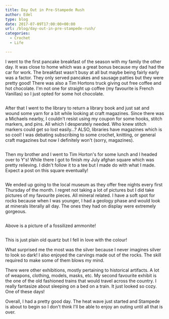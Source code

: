 ```yaml
---
title: Day Out in Pre-Stampede Rush
author: Edel
type: blog
date: 2017-07-09T17:00:00+00:00
url: /blog/day-out-in-pre-stampede-rush/
categories:
  - Crochet
  - Life

---
```

I went to the first pancake breakfast of the season with my family the other day. It was close to home which was a great bonus because my dad had the car for work. The breakfast wasn't busy at all but maybe being fairly early was a factor. They only served pancakes and sausage patties but they were pretty good! There was also a Tim Hortons truck giving out free coffee and hot chocolate. I'm not one for straight up coffee (my favourite is French Vanillas) so I just opted for some hot chocolate.

<img data-attachment-id="571" data-permalink="http://edelgrace.me/blog/life/day-out-in-pre-stampede-rush/attachment/20170706_071535/" data-orig-file="https://i0.wp.com/edelgrace.me/blog/wp-content/uploads/2017/07/20170706_071535.jpg?fit=1000%2C563" data-orig-size="1000,563" data-comments-opened="1" data-image-meta="{&quot;aperture&quot;:&quot;2.4&quot;,&quot;credit&quot;:&quot;&quot;,&quot;camera&quot;:&quot;LG-K210&quot;,&quot;caption&quot;:&quot;&quot;,&quot;created_timestamp&quot;:&quot;1499325335&quot;,&quot;copyright&quot;:&quot;&quot;,&quot;focal_length&quot;:&quot;3.18&quot;,&quot;iso&quot;:&quot;50&quot;,&quot;shutter_speed&quot;:&quot;0.0035087719298246&quot;,&quot;title&quot;:&quot;&quot;,&quot;orientation&quot;:&quot;1&quot;}" data-image-title="20170706_071535" data-image-description="" data-medium-file="https://i0.wp.com/edelgrace.me/blog/wp-content/uploads/2017/07/20170706_071535.jpg?fit=300%2C169" data-large-file="https://i0.wp.com/edelgrace.me/blog/wp-content/uploads/2017/07/20170706_071535.jpg?fit=663%2C373" src="https://i0.wp.com/edelgrace.me/blog/wp-content/uploads/2017/07/20170706_071535.jpg?resize=663%2C373" alt="" class="aligncenter size-large wp-image-571" srcset="https://i0.wp.com/edelgrace.me/blog/wp-content/uploads/2017/07/20170706_071535.jpg?w=1000 1000w, https://i0.wp.com/edelgrace.me/blog/wp-content/uploads/2017/07/20170706_071535.jpg?resize=300%2C169 300w, https://i0.wp.com/edelgrace.me/blog/wp-content/uploads/2017/07/20170706_071535.jpg?resize=768%2C432 768w, https://i0.wp.com/edelgrace.me/blog/wp-content/uploads/2017/07/20170706_071535.jpg?resize=982%2C553 982w, https://i0.wp.com/edelgrace.me/blog/wp-content/uploads/2017/07/20170706_071535.jpg?resize=400%2C225 400w" sizes="(max-width: 663px) 100vw, 663px" data-recalc-dims="1" />

After that I went to the library to return a library book and just sat and wound some yarn for a bit while looking at craft magazines. Since there was a Michaels nearby, I couldn't resist using my coupon for some hooks, stitch markers, and pins. All which I desperately needed. Who knew stitch markers could get so lost easily&#8230;? ALSO, libraries have magazines which is so cool! I was debating subscribing to some crochet, knitting, or general craft magazines but now I definitely won't (sorry, magazines).

<img data-attachment-id="570" data-permalink="http://edelgrace.me/blog/life/day-out-in-pre-stampede-rush/attachment/20170706_102416/" data-orig-file="https://i2.wp.com/edelgrace.me/blog/wp-content/uploads/2017/07/20170706_102416.jpg?fit=1000%2C563" data-orig-size="1000,563" data-comments-opened="1" data-image-meta="{&quot;aperture&quot;:&quot;2.4&quot;,&quot;credit&quot;:&quot;&quot;,&quot;camera&quot;:&quot;LG-K210&quot;,&quot;caption&quot;:&quot;&quot;,&quot;created_timestamp&quot;:&quot;1499336656&quot;,&quot;copyright&quot;:&quot;&quot;,&quot;focal_length&quot;:&quot;3.18&quot;,&quot;iso&quot;:&quot;50&quot;,&quot;shutter_speed&quot;:&quot;0.0081967213114754&quot;,&quot;title&quot;:&quot;&quot;,&quot;orientation&quot;:&quot;1&quot;}" data-image-title="20170706_102416" data-image-description="" data-medium-file="https://i2.wp.com/edelgrace.me/blog/wp-content/uploads/2017/07/20170706_102416.jpg?fit=300%2C169" data-large-file="https://i2.wp.com/edelgrace.me/blog/wp-content/uploads/2017/07/20170706_102416.jpg?fit=663%2C373" src="https://i2.wp.com/edelgrace.me/blog/wp-content/uploads/2017/07/20170706_102416.jpg?resize=663%2C373" alt="" class="aligncenter size-large wp-image-570" srcset="https://i2.wp.com/edelgrace.me/blog/wp-content/uploads/2017/07/20170706_102416.jpg?w=1000 1000w, https://i2.wp.com/edelgrace.me/blog/wp-content/uploads/2017/07/20170706_102416.jpg?resize=300%2C169 300w, https://i2.wp.com/edelgrace.me/blog/wp-content/uploads/2017/07/20170706_102416.jpg?resize=768%2C432 768w, https://i2.wp.com/edelgrace.me/blog/wp-content/uploads/2017/07/20170706_102416.jpg?resize=982%2C553 982w, https://i2.wp.com/edelgrace.me/blog/wp-content/uploads/2017/07/20170706_102416.jpg?resize=400%2C225 400w" sizes="(max-width: 663px) 100vw, 663px" data-recalc-dims="1" />

Then my brother and I went to Tim Horton's for some lunch and I headed over to Y's! While there I got to finish my July afghan square which was pretty relieving. I didn't follow it to a tee but I made do with what I made. Expect a post on this square eventually!

<img data-attachment-id="573" data-permalink="http://edelgrace.me/blog/life/day-out-in-pre-stampede-rush/attachment/20170706_214325/" data-orig-file="https://i1.wp.com/edelgrace.me/blog/wp-content/uploads/2017/07/20170706_214325.jpg?fit=1000%2C861" data-orig-size="1000,861" data-comments-opened="1" data-image-meta="{&quot;aperture&quot;:&quot;2.4&quot;,&quot;credit&quot;:&quot;&quot;,&quot;camera&quot;:&quot;LG-K210&quot;,&quot;caption&quot;:&quot;&quot;,&quot;created_timestamp&quot;:&quot;1499377405&quot;,&quot;copyright&quot;:&quot;&quot;,&quot;focal_length&quot;:&quot;3.18&quot;,&quot;iso&quot;:&quot;250&quot;,&quot;shutter_speed&quot;:&quot;0.05&quot;,&quot;title&quot;:&quot;&quot;,&quot;orientation&quot;:&quot;1&quot;}" data-image-title="20170706_214325" data-image-description="" data-medium-file="https://i1.wp.com/edelgrace.me/blog/wp-content/uploads/2017/07/20170706_214325.jpg?fit=300%2C258" data-large-file="https://i1.wp.com/edelgrace.me/blog/wp-content/uploads/2017/07/20170706_214325.jpg?fit=663%2C571" src="https://i1.wp.com/edelgrace.me/blog/wp-content/uploads/2017/07/20170706_214325.jpg?resize=663%2C571" alt="" class="aligncenter size-full wp-image-573" srcset="https://i1.wp.com/edelgrace.me/blog/wp-content/uploads/2017/07/20170706_214325.jpg?w=1000 1000w, https://i1.wp.com/edelgrace.me/blog/wp-content/uploads/2017/07/20170706_214325.jpg?resize=300%2C258 300w, https://i1.wp.com/edelgrace.me/blog/wp-content/uploads/2017/07/20170706_214325.jpg?resize=768%2C661 768w, https://i1.wp.com/edelgrace.me/blog/wp-content/uploads/2017/07/20170706_214325.jpg?resize=982%2C846 982w, https://i1.wp.com/edelgrace.me/blog/wp-content/uploads/2017/07/20170706_214325.jpg?resize=400%2C344 400w" sizes="(max-width: 663px) 100vw, 663px" data-recalc-dims="1" />

We ended up going to the local museum as they offer free nights every first Thursday of the month. I regret not taking a lot of pictures but I did take pictures of my favourite pieces. All mineral related. I have a soft spot for rocks because when I was younger, I had a geology phase and would look at minerals literally all day. The ones they had on display were extremely gorgeous.

<img data-attachment-id="568" data-permalink="http://edelgrace.me/blog/life/day-out-in-pre-stampede-rush/attachment/20170706_173448/" data-orig-file="https://i2.wp.com/edelgrace.me/blog/wp-content/uploads/2017/07/20170706_173448.jpg?fit=1000%2C563" data-orig-size="1000,563" data-comments-opened="1" data-image-meta="{&quot;aperture&quot;:&quot;2.4&quot;,&quot;credit&quot;:&quot;&quot;,&quot;camera&quot;:&quot;LG-K210&quot;,&quot;caption&quot;:&quot;&quot;,&quot;created_timestamp&quot;:&quot;1499362488&quot;,&quot;copyright&quot;:&quot;&quot;,&quot;focal_length&quot;:&quot;3.18&quot;,&quot;iso&quot;:&quot;50&quot;,&quot;shutter_speed&quot;:&quot;0.033333333333333&quot;,&quot;title&quot;:&quot;&quot;,&quot;orientation&quot;:&quot;1&quot;}" data-image-title="20170706_173448" data-image-description="" data-medium-file="https://i2.wp.com/edelgrace.me/blog/wp-content/uploads/2017/07/20170706_173448.jpg?fit=300%2C169" data-large-file="https://i2.wp.com/edelgrace.me/blog/wp-content/uploads/2017/07/20170706_173448.jpg?fit=663%2C373" src="https://i2.wp.com/edelgrace.me/blog/wp-content/uploads/2017/07/20170706_173448.jpg?resize=663%2C373" alt="" class="aligncenter size-full wp-image-568" srcset="https://i2.wp.com/edelgrace.me/blog/wp-content/uploads/2017/07/20170706_173448.jpg?w=1000 1000w, https://i2.wp.com/edelgrace.me/blog/wp-content/uploads/2017/07/20170706_173448.jpg?resize=300%2C169 300w, https://i2.wp.com/edelgrace.me/blog/wp-content/uploads/2017/07/20170706_173448.jpg?resize=768%2C432 768w, https://i2.wp.com/edelgrace.me/blog/wp-content/uploads/2017/07/20170706_173448.jpg?resize=982%2C553 982w, https://i2.wp.com/edelgrace.me/blog/wp-content/uploads/2017/07/20170706_173448.jpg?resize=400%2C225 400w" sizes="(max-width: 663px) 100vw, 663px" data-recalc-dims="1" />

Above is a picture of a fossilized ammonite!

<img data-attachment-id="569" data-permalink="http://edelgrace.me/blog/life/day-out-in-pre-stampede-rush/attachment/20170706_172631/" data-orig-file="https://i0.wp.com/edelgrace.me/blog/wp-content/uploads/2017/07/20170706_172631.jpg?fit=1000%2C563" data-orig-size="1000,563" data-comments-opened="1" data-image-meta="{&quot;aperture&quot;:&quot;2.4&quot;,&quot;credit&quot;:&quot;&quot;,&quot;camera&quot;:&quot;LG-K210&quot;,&quot;caption&quot;:&quot;&quot;,&quot;created_timestamp&quot;:&quot;1499361991&quot;,&quot;copyright&quot;:&quot;&quot;,&quot;focal_length&quot;:&quot;3.18&quot;,&quot;iso&quot;:&quot;50&quot;,&quot;shutter_speed&quot;:&quot;0.016666666666667&quot;,&quot;title&quot;:&quot;&quot;,&quot;orientation&quot;:&quot;1&quot;}" data-image-title="20170706_172631" data-image-description="" data-medium-file="https://i0.wp.com/edelgrace.me/blog/wp-content/uploads/2017/07/20170706_172631.jpg?fit=300%2C169" data-large-file="https://i0.wp.com/edelgrace.me/blog/wp-content/uploads/2017/07/20170706_172631.jpg?fit=663%2C373" src="https://i0.wp.com/edelgrace.me/blog/wp-content/uploads/2017/07/20170706_172631.jpg?resize=663%2C373" alt="" class="aligncenter size-large wp-image-569" srcset="https://i0.wp.com/edelgrace.me/blog/wp-content/uploads/2017/07/20170706_172631.jpg?w=1000 1000w, https://i0.wp.com/edelgrace.me/blog/wp-content/uploads/2017/07/20170706_172631.jpg?resize=300%2C169 300w, https://i0.wp.com/edelgrace.me/blog/wp-content/uploads/2017/07/20170706_172631.jpg?resize=768%2C432 768w, https://i0.wp.com/edelgrace.me/blog/wp-content/uploads/2017/07/20170706_172631.jpg?resize=982%2C553 982w, https://i0.wp.com/edelgrace.me/blog/wp-content/uploads/2017/07/20170706_172631.jpg?resize=400%2C225 400w" sizes="(max-width: 663px) 100vw, 663px" data-recalc-dims="1" />

This is just plain old quartz but I fell in love with the colour!

What surprised me the most was the silver because I never imagines silver to look so dark! I also enjoyed the carvings made out of the rocks. The skill required to make some of them blows my mind.

There were other exhibitions, mostly pertaining to historical artifacts. A lot of weapons, clothing, models, masks, etc. My second favourite exhibit is the one of the old fashioned trains that would travel across the country. I really fantasize about sleeping on a bed on a train. It just looked so cozy. One of these days!

Overall, I had a pretty good day. The heat wave just started and Stampede is about to begin so I don't think I'll be able to enjoy an outing until all that is over.